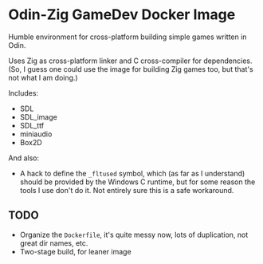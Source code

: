 # Odin-Zig GameDev Docker Image

Humble environment for cross-platform building simple games written in Odin.

Uses Zig as cross-platform linker and C cross-compiler for dependencies. (So, I
guess one could use the image for building Zig games too, but that's not what I
am doing.)

Includes:

* SDL
* SDL_image
* SDL_ttf
* miniaudio
* Box2D

And also:

* A hack to define the `_fltused` symbol, which (as far as I understand) should
  be provided by the Windows C runtime, but for some reason the tools I use
  don't do it. Not entirely sure this is a safe workaround.

## TODO

* Organize the `Dockerfile`, it's quite messy now, lots of duplication, not
  great dir names, etc.
* Two-stage build, for leaner image
